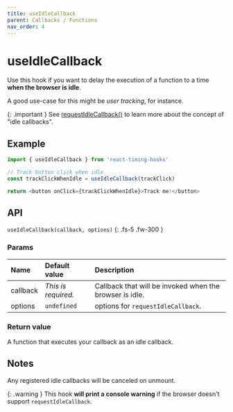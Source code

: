 ```yaml
---
title: useIdleCallback
parent: Callbacks / Functions
nav_order: 4
---
```


# useIdleCallback

Use this hook if you want to delay the execution of a function to a time **when the browser is idle**.

A good use-case for this might be _user tracking_, for instance.

{: .important }
See [requestIdleCallback()](https://developer.mozilla.org/en-US/docs/Web/API/Window/requestIdleCallback) to learn
more about the concept of "idle callbacks".

## Example

```javascript
import { useIdleCallback } from 'react-timing-hooks'

// Track button click when idle
const trackClickWhenIdle = useIdleCallback(trackClick)

return <button onClick={trackClickWhenIdle}>Track me!</button>
```

## API

`useIdleCallback(callback, options)`
{: .fs-5 .fw-300 }

### Params

| Name             | Default value       | Description                                             |
|:-----------------|:--------------------|:--------------------------------------------------------|
| callback         | _This is required._ | Callback that will be invoked when the browser is idle. |
| options          | `undefined`         | options for `requestIdleCallback`.                      |

### Return value

A function that executes your callback as an idle callback.

## Notes

Any registered idle callbacks will be canceled on unmount.

{: .warning }
This hook **will print a console warning** if the browser doesn't support `requestIdleCallback`.
